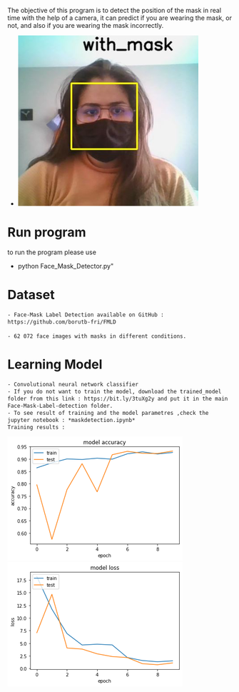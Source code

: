 The objective of this program is to detect the position of the mask in real time with the help of a camera, it can predict if you are wearing the mask, or not, and also if you are wearing the mask incorrectly. 
- ![Alt text](https://raw.githubusercontent.com/Akumaeye/Face-Mask-Label-detection/master/Images/with_mask.JPG "with mask")



# Run program 
to run the program please use 
  - python Face_Mask_Detector.py"

# Dataset 
    - Face-Mask Label Detection available on GitHub : 
    https://github.com/borutb-fri/FMLD

    - 62 072 face images with masks in different conditions.

# Learning Model 
    - Convolutional neural network classifier
    - If you do not want to train the model, download the trained_model folder from this link : https://bit.ly/3tuXg2y and put it in the main Face-Mask-Label-detection folder. 
    - To see result of training and the model parametres ,check the jupyter notebook : *maskdetection.ipynb*
    Training results : 
![Alt text](https://raw.githubusercontent.com/Akumaeye/Face-Mask-Label-detection/master/Images/output.png "Model accuracy")
![Alt text](https://raw.githubusercontent.com/Akumaeye/Face-Mask-Label-detection/master/Images/output2.png "Model Loss")




